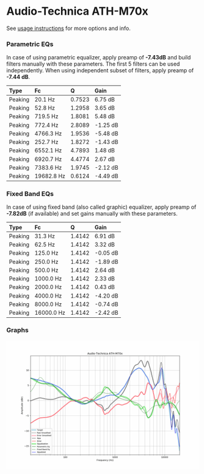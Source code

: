 # Audio-Technica ATH-M70x
See [usage instructions](https://github.com/jaakkopasanen/AutoEq#usage) for more options and info.

### Parametric EQs
In case of using parametric equalizer, apply preamp of **-7.43dB** and build filters manually
with these parameters. The first 5 filters can be used independently.
When using independent subset of filters, apply preamp of **-7.44 dB**.

| Type    | Fc         |      Q | Gain     |
|:--------|:-----------|:-------|:---------|
| Peaking | 20.1 Hz    | 0.7523 | 6.75 dB  |
| Peaking | 52.8 Hz    | 1.2958 | 3.65 dB  |
| Peaking | 719.5 Hz   | 1.8081 | 5.48 dB  |
| Peaking | 772.4 Hz   | 2.8089 | -1.25 dB |
| Peaking | 4766.3 Hz  | 1.9536 | -5.48 dB |
| Peaking | 252.7 Hz   | 1.8272 | -1.43 dB |
| Peaking | 6552.1 Hz  | 4.7893 | 1.48 dB  |
| Peaking | 6920.7 Hz  | 4.4774 | 2.67 dB  |
| Peaking | 7383.6 Hz  | 1.9745 | -2.12 dB |
| Peaking | 19682.8 Hz | 0.6124 | -4.49 dB |

### Fixed Band EQs
In case of using fixed band (also called graphic) equalizer, apply preamp of **-7.82dB**
(if available) and set gains manually with these parameters.

| Type    | Fc         |      Q | Gain     |
|:--------|:-----------|:-------|:---------|
| Peaking | 31.3 Hz    | 1.4142 | 6.91 dB  |
| Peaking | 62.5 Hz    | 1.4142 | 3.32 dB  |
| Peaking | 125.0 Hz   | 1.4142 | -0.05 dB |
| Peaking | 250.0 Hz   | 1.4142 | -1.89 dB |
| Peaking | 500.0 Hz   | 1.4142 | 2.64 dB  |
| Peaking | 1000.0 Hz  | 1.4142 | 2.33 dB  |
| Peaking | 2000.0 Hz  | 1.4142 | 0.43 dB  |
| Peaking | 4000.0 Hz  | 1.4142 | -4.20 dB |
| Peaking | 8000.0 Hz  | 1.4142 | -0.74 dB |
| Peaking | 16000.0 Hz | 1.4142 | -2.42 dB |

### Graphs
![](./Audio-Technica%20ATH-M70x.png)